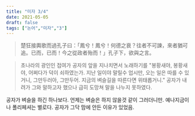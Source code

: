 ```yaml
---
title: "미자 3/4"
date: 2021-05-05
draft: false
tags: ["논어","미자","3"]
---
```


> 楚狂接輿歌而過孔子曰：「鳳兮！鳳兮！何德之衰？往者不可諫，來者猶可追。已而，已而！今之從政者殆而！」孔子下，欲與之言。

> 초나라의 광인인 접여가 공자의 앞을 지나치면서 노래하기를 "봉황새야, 봉황새야, 어쩌다가 덕이 쇠하였는가. 지난 일이야 말릴수 업시만, 오는 일은 따를 수 있거니, 그만두러아, 그만두어. 지금의 벼슬길을 따른다면 위태롭거니." 공자가 내려가 그와 말하고자 했으나 급히 도망쳐 말을 나누지 못하였다.

공자가 벼슬을 하긴 하나보다. 언제는 벼슬은 하지 않을것 같이 그러더니만. 예나지금이나 폴리페셔는 별로다. 공자가 그닥 맘에 안든 이유가 있었음.
